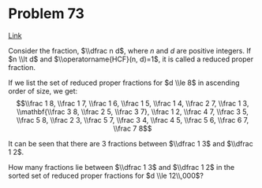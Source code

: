 # Problem 73

[Link](https://projecteuler.net/problem=73)

Consider the fraction, $\\dfrac n d$, where $n$ and $d$ are positive integers. If $n \\lt d$ and $\\operatorname{HCF}(n, d)=1$, it is called a reduced proper fraction.

If we list the set of reduced proper fractions for $d \\le 8$ in ascending order of size, we get: $$\\frac 1 8, \\frac 1 7, \\frac 1 6, \\frac 1 5, \\frac 1 4, \\frac 2 7, \\frac 1 3, \\mathbf{\\frac 3 8, \\frac 2 5, \\frac 3 7}, \\frac 1 2, \\frac 4 7, \\frac 3 5, \\frac 5 8, \\frac 2 3, \\frac 5 7, \\frac 3 4, \\frac 4 5, \\frac 5 6, \\frac 6 7, \\frac 7 8$$

It can be seen that there are $3$ fractions between $\\dfrac 1 3$ and $\\dfrac 1 2$.

How many fractions lie between $\\dfrac 1 3$ and $\\dfrac 1 2$ in the sorted set of reduced proper fractions for $d \\le 12\\,000$?